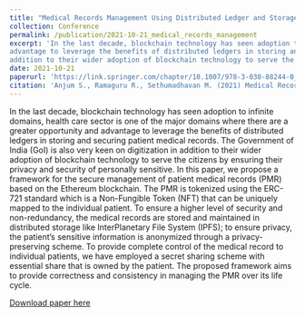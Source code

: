 ```yaml
---
title: "Medical Records Management Using Distributed Ledger and Storage"
collection: Conference
permalink: /publication/2021-10-21_medical_records_management
excerpt: 'In the last decade, blockchain technology has seen adoption to infinite domains, health care sector is one of the major domains where there are a greater opportunity and 
advantage to leverage the benefits of distributed ledgers in storing and securing patient medical records. The Government of India (GoI) is also very keen on digitization in 
addition to their wider adoption of blockchain technology to serve the citizens by ensuring their privacy and security of personally sensitive.'
date: 2021-10-21
paperurl: 'https://link.springer.com/chapter/10.1007/978-3-030-88244-0_6'
citation: 'Anjum S., Ramaguru R., Sethumadhavan M. (2021) Medical Records Management Using Distributed Ledger and Storage. In: Singh M., Tyagi V., Gupta P.K., Flusser J., Ören T., Sonawane V.R. (eds) Advances in Computing and Data Sciences. ICACDS 2021. Communications in Computer and Information Science, vol 1441. Springer, Cham. https://doi.org/10.1007/978-3-030-88244-0_6'
---
```

In the last decade, blockchain technology has seen adoption to infinite domains, health care sector is one of the major domains where there are a greater opportunity and 
advantage to leverage the benefits of distributed ledgers in storing and securing patient medical records. The Government of India (GoI) is also very keen on digitization in 
addition to their wider adoption of blockchain technology to serve the citizens by ensuring their privacy and security of personally sensitive. In this paper, we propose a 
framework for the secure management of patient medical records (PMR) based on the Ethereum blockchain. The PMR is tokenized using the ERC-721 standard which is a Non-Fungible 
Token (NFT) that can be uniquely mapped to the individual patient. To ensure a higher level of security and non-redundancy, the medical records are stored and maintained in 
distributed storage like InterPlanetary File System (IPFS); to ensure privacy, the patient’s sensitive information is anonymized through a privacy-preserving scheme. To provide 
complete control of the medical record to individual patients, we have employed a secret sharing scheme with essential share that is owned by the patient. The proposed framework
aims to provide correctness and consistency in managing the PMR over its life cycle.

[Download paper here](https://link.springer.com/chapter/10.1007/978-3-030-88244-0_6)

